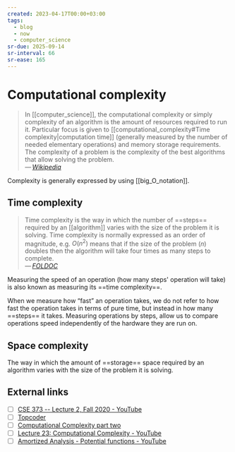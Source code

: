```yaml
---
created: 2023-04-17T00:00+03:00
tags:
  - blog
  - now
  - computer_science
sr-due: 2025-09-14
sr-interval: 66
sr-ease: 165
---
```


# Computational complexity

> In [[computer_science]], the computational complexity or simply complexity of an algorithm is the amount of resources required to run it. Particular focus is given to [[computational_complexity#Time complexity|computation time]] (generally measured by the number of needed elementary operations) and memory storage requirements. The complexity of a problem is the complexity of the best algorithms that allow solving the problem.\
> — <cite>[Wikipedia](https://en.wikipedia.org/wiki/Computational_complexity)</cite>

Complexity is generally expressed by using [[big_O_notation]].

## Time complexity

> Time complexity is the way in which the number of ==steps== required by an [[algorithm]] varies with the size of the problem it is solving. Time complexity is normally expressed as an order of magnitude, e.g. $O(n^2)$ means that if the size of the problem ($n$) doubles then the algorithm will take four times as many steps to complete.\
> — <cite>[FOLDOC](https://foldoc.org/time%20complexity)</cite>

Measuring the speed of an operation (how many steps' operation will take) is also known as measuring its ==time complexity==.

When we measure how “fast” an operation takes, we do not refer to how fast the operation takes in terms of pure time, but instead in how many ==steps== it takes. Measuring operations by steps, allow us to compare operations speed independently of the hardware they are run on.

## Space complexity

The way in which the amount of ==storage== space required by an algorithm varies with the size of the problem it is solving.

## External links

- [ ] [CSE 373 -- Lecture 2, Fall 2020 - YouTube](https://www.youtube.com/watch?v=z1mkCe3kVUA&t=2054s)
- [ ] [Topcoder](https://www.topcoder.com/thrive/articles/Computational%20Complexity%20part%20one)
- [ ] [Computational Complexity part two](https://www.topcoder.com/thrive/articles/Computational%20Complexity%20part%20two)
- [ ] [Lecture 23: Computational Complexity - YouTube](https://www.youtube.com/watch?v=moPtwq_cVH8&list=PLUl4u3cNGP61Oq3tWYp6V_F-5jb5L2iHb&index=25)
- [ ] [Amortized Analysis - Potential functions - YouTube](https://www.youtube.com/watch?v=B3SpQZaAZP4)
